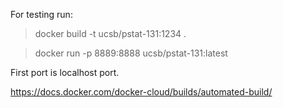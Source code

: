 For testing run:

> docker build -t ucsb/pstat-131:1234 .

> docker run -p 8889:8888 ucsb/pstat-131:latest

First port is localhost port.

https://docs.docker.com/docker-cloud/builds/automated-build/

